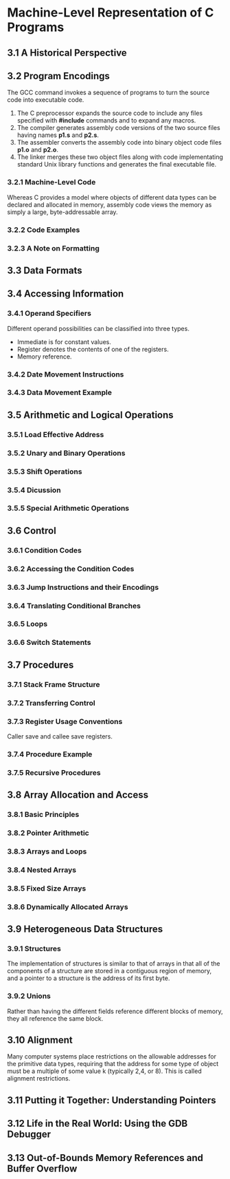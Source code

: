 Machine-Level Representation of C Programs
==========================================

3.1 A Historical Perspective
----------------------------

3.2 Program Encodings
---------------------

The GCC command invokes a sequence of programs to turn the source code into executable code.
1. The C preprocessor expands the source code to include any files specified with __#include__ commands and to expand any macros. 
2. The compiler generates assembly code versions of the two source files having names __p1.s__ and __p2.s__. 
3. The assembler converts the assembly code into binary object code files __p1.o__ and __p2.o__.
4. The linker merges these two object files along with code implementating standard Unix library functions and generates the final executable file.

### 3.2.1 Machine-Level Code

Whereas C provides a model where objects of different data types can be declared and allocated in memory, assembly code views the memory as simply a large, byte-addressable array.

### 3.2.2 Code Examples

### 3.2.3 A Note on Formatting

3.3 Data Formats
----------------

3.4 Accessing Information
-------------------------

### 3.4.1 Operand Specifiers

Different operand possibilities can be classified into three types. 
* Immediate is for constant values.
* Register denotes the contents of one of the registers.
* Memory reference.

### 3.4.2 Date Movement Instructions

### 3.4.3 Data Movement Example

3.5 Arithmetic and Logical Operations
-------------------------------------

### 3.5.1 Load Effective Address

### 3.5.2 Unary and Binary Operations

### 3.5.3 Shift Operations

### 3.5.4 Dicussion

### 3.5.5 Special Arithmetic Operations

3.6 Control
-----------

### 3.6.1 Condition Codes

### 3.6.2 Accessing the Condition Codes

### 3.6.3 Jump Instructions and their Encodings

### 3.6.4 Translating Conditional Branches

### 3.6.5 Loops

### 3.6.6 Switch Statements

3.7 Procedures
--------------

### 3.7.1 Stack Frame Structure

### 3.7.2 Transferring Control

### 3.7.3 Register Usage Conventions

Caller save and callee save registers.

### 3.7.4 Procedure Example

### 3.7.5 Recursive Procedures

3.8 Array Allocation and Access
-------------------------------

### 3.8.1 Basic Principles

### 3.8.2 Pointer Arithmetic

### 3.8.3 Arrays and Loops

### 3.8.4 Nested Arrays

### 3.8.5 Fixed Size Arrays

### 3.8.6 Dynamically Allocated Arrays

3.9 Heterogeneous Data Structures
---------------------------------

### 3.9.1 Structures

The implementation of structures is similar to that of arrays in that all of the components of a structure are stored in a contiguous region of memory, and a pointer to a structure is the address of its first byte.

### 3.9.2 Unions

Rather than having the different fields reference different blocks of memory, they all reference the same block.

3.10 Alignment
--------------

Many computer systems place restrictions on the allowable addresses for the primitive data types, requiring that the address for some type of object must be a multiple of some value k (typically 2,4, or 8). This is called alignment restrictions.

3.11 Putting it Together: Understanding Pointers
------------------------------------------------

3.12 Life in the Real World: Using the GDB Debugger
---------------------------------------------------

3.13 Out-of-Bounds Memory References and Buffer Overflow
--------------------------------------------------------


